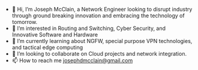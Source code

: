 - 👋 Hi, I’m Joseph McClain, a Network Engineer looking to disrupt industry through ground breaking innovation and embracing the technology of tomorrow.
- 👀 I’m interested in Routing and Switching, Cyber Security, and Innovative Software and Hardware
- 🌱 I’m currently learning about NGFW, special purpose VPN technologies, and tactical edge computing
- 💞️ I’m looking to collaborate on Cloud projects and network integration. 
- 📫 How to reach me josephdmcclain@gmail.com

<!---
jmcclain37/jmcclain37 is a ✨ special ✨ repository because its `README.md` (this file) appears on your GitHub profile.
You can click the Preview link to take a look at your changes.
--->
